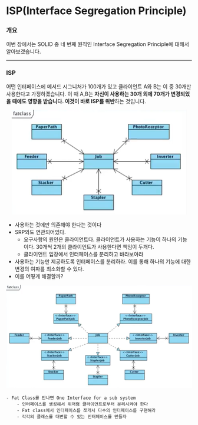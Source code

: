 # ISP(Interface Segregation Principle)

### 개요

이번 장에서는 SOLID 중 네 번째 원칙인 Interface Segregation Principle에 대해서 알아보겠습니다. 

---

### ISP

어떤 인터페이스에 메서드 시그니처가 100개가 있고 클라이언트 A와 B는 이 중 30개만 사용한다고 가정하겠습니다. 이 때 A,B는 **자신이 사용하는 30개 외에 70개가 변경되었을 때에도 영향을 받습니다. 이것이 바로 ISP를 위반**하는 것입니다.

<p align="center"><img src="img/high-coupling.png"></p>

- 사용하는 것에만 의존해야 한다는 것이다
- SRP와도 연관되어있다.
    - 요구사항의 원인은 클라이언트다. 클라이언트가 사용하는 기능이 하나의 기능이다. 30개씩 2개의 클라이언트가 사용한다면 책임이 두개다.
    - 클라이언트 입장에서 인터페이스를 분리하고 바라보아라
- 사용하는 기능만 제공하도록 인터페이스를 분리하라. 이를 통해 하나의 기능에 대한 변경의 여파를 최소화할 수 있다.
- 이를 어떻게 해결할까?
    
<p align="center"><img src="img/row-coupling.png"></p>
    
    - Fat Class를 만나면 One Interface for a sub system
        - 인터페이스를 생성해서 위처럼 클라이언트로부터 분리시켜야 한다
        - Fat class에서 인터페이스를 쪼개서 다수의 인터페이스를 구현해라
        - 각각의 클래스를 대변할 수 있는 인터페이스를 만들자